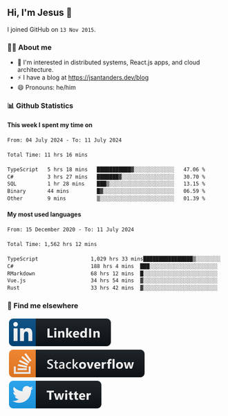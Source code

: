 ## Hi, I'm Jesus 👋

I joined GitHub on `13 Nov 2015`.

<!-- Talking about you -->

### 👨‍💻 About me

- 👦 I'm interested in distributed systems, React.js apps, and cloud architecture.
- ⚡️ I have a blog at <https://jsantanders.dev/blog>
- 😄 Pronouns: he/him

### 📊 Github Statistics

#### This week I spent my time on

<!--START_SECTION:weekly-->

```txt
From: 04 July 2024 - To: 11 July 2024

Total Time: 11 hrs 16 mins

TypeScript   5 hrs 18 mins   ███████████▓░░░░░░░░░░░░░   47.06 %
C#           3 hrs 27 mins   ███████▓░░░░░░░░░░░░░░░░░   30.70 %
SQL          1 hr 28 mins    ███▒░░░░░░░░░░░░░░░░░░░░░   13.15 %
Binary       44 mins         █▓░░░░░░░░░░░░░░░░░░░░░░░   06.59 %
Other        9 mins          ▒░░░░░░░░░░░░░░░░░░░░░░░░   01.39 %
```

<!--END_SECTION:weekly-->

#### My most used languages

<!--START_SECTION:alltime-->

```txt
From: 15 December 2020 - To: 11 July 2024

Total Time: 1,562 hrs 12 mins

TypeScript                 1,029 hrs 33 mins████████████████▒░░░░░░░░   65.90 %
C#                         188 hrs 4 mins  ███░░░░░░░░░░░░░░░░░░░░░░   12.04 %
RMarkdown                  68 hrs 12 mins  █░░░░░░░░░░░░░░░░░░░░░░░░   04.37 %
Vue.js                     34 hrs 54 mins  ▓░░░░░░░░░░░░░░░░░░░░░░░░   02.24 %
Rust                       33 hrs 42 mins  ▓░░░░░░░░░░░░░░░░░░░░░░░░   02.16 %
```

<!--END_SECTION:alltime-->

### 📢 Find me elsewhere

<p>
  <a target="_blank" href="https://linkedin.com/in/jsantanders">
    <img src="https://github.com/jsantanders/jsantanders/blob/master/img/linkedin.svg" alt="LinkedIn" style="vertical-align:top; margin:4px">
  </a>
  
  <a target="_blank" href="https://stackoverflow.com/users/7318331/jesus-santander">
    <img src="https://github.com/jsantanders/jsantanders/blob/master/img/stackoverflow.svg" alt="StackOverflow" style="vertical-align:top; margin:4px">
  </a>
  
  <a target="_blank" href="http://twitter.com/jsantanders">
    <img src="https://github.com/jsantanders/jsantanders/blob/master/img/twitter.svg" alt="Twitter" style="vertical-align:top; margin:4px">
  </a>
</p>
